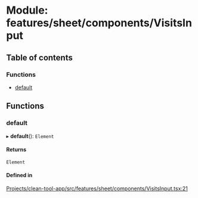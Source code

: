 # Module: features/sheet/components/VisitsInput

## Table of contents

### Functions

- [default](../wiki/features.sheet.components.VisitsInput#default)

## Functions

### default

▸ **default**(): `Element`

#### Returns

`Element`

#### Defined in

[Projects/clean-tool-app/src/features/sheet/components/VisitsInput.tsx:21](https://github.com/yuckyh/clean-tool-app/)
